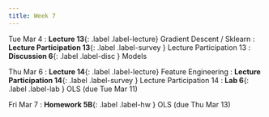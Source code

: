 ```yaml
---
title: Week 7
---
```


Tue Mar 4
: **Lecture 13**{: .label .label-lecture} Gradient Descent / Sklearn
: **Lecture Participation 13**{: .label .label-survey } Lecture Participation 13
: **Discussion 6**{: .label .label-disc } Models

Thu Mar 6
: **Lecture 14**{: .label .label-lecture} Feature Engineering
: **Lecture Participation 14**{: .label .label-survey } Lecture Participation 14
: **Lab 6**{: .label .label-lab }  OLS (due Tue Mar 11)
<!-- : **Exam Prep 6**{: .label .label-examprep } OLS, Gradient Descent -->

Fri Mar 7
: **Homework 5B**{: .label .label-hw }  OLS (due Thu Mar 13)